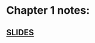 # Chapter 1 notes:

## [**SLIDES**](https://github.com/mrdbourke/pytorch-deep-learning/blob/main/slides/01_pytorch_workflow.pdf)